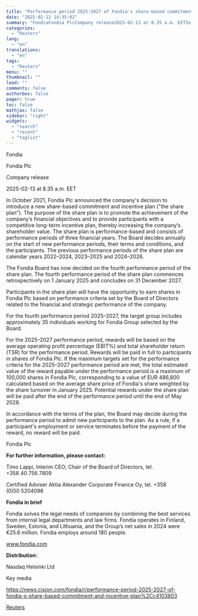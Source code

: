 ```yaml
---
title: "Performance period 2025-2027 of Fondia's share-based commitment and incentive plan"
date: "2025-02-13 14:35:02"
summary: "FondiaFondia PlcCompany release2025-02-13 at 8.35 a.m. EETIn October 2021, Fondia Plc announced the company's decision to introduce a new share-based commitment and incentive plan (\"the share plan\"). The purpose of the share plan is to promote the achievement of the company’s financial objectives and to provide participants with a competitive..."
categories:
  - "Reuters"
lang:
  - "en"
translations:
  - "en"
tags:
  - "Reuters"
menu: ""
thumbnail: ""
lead: ""
comments: false
authorbox: false
pager: true
toc: false
mathjax: false
sidebar: "right"
widgets:
  - "search"
  - "recent"
  - "taglist"
---
```


Fondia

Fondia Plc

Company release

2025-02-13 at 8.35 a.m. EET

In October 2021, Fondia Plc announced the company's decision to introduce a new share-based commitment and incentive plan ("the share plan"). The purpose of the share plan is to promote the achievement of the company’s financial objectives and to provide participants with a competitive long-term incentive plan, thereby increasing the company’s shareholder value. The share plan is performance-based and consists of performance periods of three financial years. The Board decides annually on the start of new performance periods, their terms and conditions, and the participants. The previous performance periods of the share plan are calendar years 2022–2024, 2023–2025 and 2024–2026.

The Fondia Board has now decided on the fourth performance period of the share plan. The fourth performance period of the share plan commences retrospectively on 1 January 2025 and concludes on 31 December 2027.

Participants in the share plan will have the opportunity to earn shares in Fondia Plc based on performance criteria set by the Board of Directors related to the financial and strategic performance of the company.

For the fourth performance period 2025–2027, the target group includes approximately 35 individuals working for Fondia Group selected by the Board.

For the 2025–2027 performance period, rewards will be based on the average operating profit percentage (EBIT%) and total shareholder return (TSR) for the performance period. Rewards will be paid in full to participants in shares of Fondia Plc. If the maximum targets set for the performance criteria for the 2025–2027 performance period are met, the total estimated value of the reward payable under the performance period is a maximum of 100,000 shares in Fondia Plc, corresponding to a value of EUR 486,800 calculated based on the average share price of Fondia's share weighted by the share turnover in January 2025. Potential rewards under the share plan will be paid after the end of the performance period until the end of May 2028.

In accordance with the terms of the plan, the Board may decide during the performance period to admit new participants to the plan. As a rule, if a participant's employment or service terminates before the payment of the reward, no reward will be paid.

Fondia Plc

**For further information, please contact:**

Timo Lappi, Interim CEO; Chair of the Board of Directors, tel. +358 40 756 7809

Certified Adviser Aktia Alexander Corporate Finance Oy, tel. +358 (0)50 5204098

**Fondia in brief**

Fondia solves the legal needs of companies by combining the best services from internal legal departments and law firms. Fondia operates in Finland, Sweden, Estonia, and Lithuania, and the Group’s net sales in 2024 were €25.6 million. Fondia employs around 180 people.

www.fondia.com

**Distribution:**

Nasdaq Helsinki Ltd

Key media

https://news.cision.com/fondia/r/performance-period-2025-2027-of-fondia-s-share-based-commitment-and-incentive-plan%2Cc4103803

[Reuters](https://www.tradingview.com/news/reuters.com,2025-02-13:newsml_Wkr218zjP:0-performance-period-2025-2027-of-fondia-s-share-based-commitment-and-incentive-plan/)
